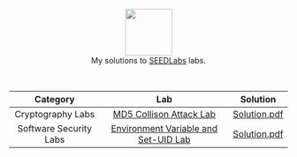 <p align="center">
  <a href="https://seedsecuritylabs.org/">
     <img height=85 src="https://seedsecuritylabs.org/assets/images/seed_logo.png">
  </a>
  <br> My solutions to <a href="https://seedsecuritylabs.org/"> SEEDLabs</a> labs.
  </a>  
</p>
<br>

| Category|               Lab                                      |   Solution                            |
|:-------:|:------------------------------------------------------:|:-------------------------------------:|
|Cryptography Labs| [MD5 Collison Attack Lab](https://seedsecuritylabs.org/Labs_16.04/Crypto/Crypto_MD5_Collision/)|[Solution.pdf](https://github.com/Dingchang/SeedLab/blob/master/MD5%20Collision%20Attack%20Lab.pdf)|
|Software Security Labs|[Environment Variable and Set-UID Lab](https://seedsecuritylabs.org/Labs_16.04/Software/Environment_Variable_and_SetUID/)|[Solution.pdf](https://github.com/Dingchang/SeedLab/blob/master/Environment%20Variable%20and%20Set-UID%20Program%20Lab.pdf)|
